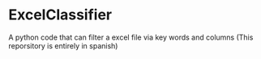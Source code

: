 # ExcelClassifier
A python code that can filter a excel file via key words and columns
(This reporsitory is entirely in spanish)
